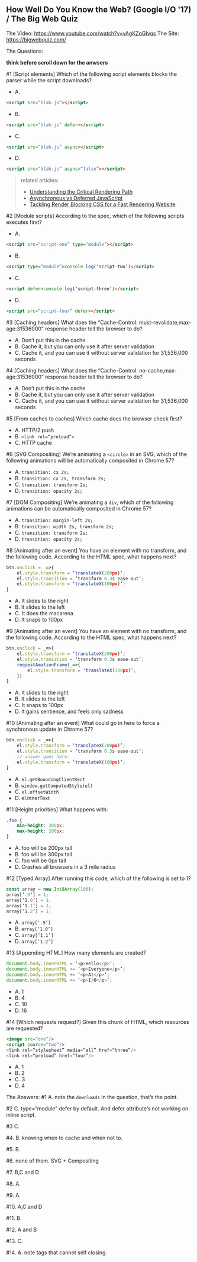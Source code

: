 ## How Well Do You Know the Web? (Google I/O '17) / The Big Web Quiz

The Video: https://www.youtube.com/watch?v=vAgKZoGIvqs
The Site: https://bigwebquiz.com/


The Questions:

**think before scroll down for the anwsers**

#1 [Script elements] Which of the following script elements blocks the parser while the script downloads?

- A.

```html
<script src=“blah.js”></script>
```

- B.

```html
<script src=“blah.js” defer></script>
```

- C.

```html
<script src=“blah.js” async></script>
```

- D.

```html
<script src=“blah.js” async=“false”></script>
```



> related articles:
> - [Understanding the Critical Rendering Path
](https://bitsofco.de/understanding-the-critical-rendering-path/)
> - [Asynchronous vs Deferred JavaScript
](https://bitsofco.de/async-vs-defer/)
> - [Tackling Render Blocking CSS for a Fast Rendering Website](https://www.sitepoint.com/critical-rendering-path-css-fast-loading-website/)


#2 [Module scripts] According to the spec, which of the following scripts executes first?

- A.

```html
<script src=“script-one” type=“module”></script>
```

- B.

```html
<script type=“module”>console.log(‘script-two’)</script>
```

- C.

```html
<script defer>console.log(‘script-three’)</script>
```

- D.

```html
<script src=“script-four” defer></script>
```

#3 [Caching headers] What does the “Cache-Control: must-revalidate,max-age:31536000” response header tell the browser to do?

- A. Don’t put this in the cache
- B. Cache it, but you can only use it after server validation
- C. Cache it, and you can use it without server validation for 31,536,000 seconds

#4 [Caching headers] What does the “Cache-Control: no-cache,max-age:31536000” response header tell the browser to do?

- A. Don’t put this in the cache
- B. Cache it, but you can only use it after server validation
- C. Cache it, and you can use it without server validation for 31,536,000 seconds

#5 [From caches to caches] Which cache does the browser check first?

- A. HTTP/2 push
- B. `<link rel=“preload”>`
- C. HTTP cache

#6 [SVG Compositing] We’re animating a `<circle>` in an SVG, which of the following animations will be automatically composited in Chrome 57?

- A. `transition: cx 2s;`
- B. `transition: cx 2s, transform 2s;`
- C. `transition: transform 2s;`
- D.  `transition: opacity 2s;`

#7 [DOM Compositing] We’re animating a `div`, which of the following animations can be automatically composited in Chrome 57?

- A. `transition: margin-left 2s;`
- B. `transition: width 2s, transform 2s;`
- C. `transition: transform 2s;`
- D.  `transition: opacity 2s;`

#8 [Animating after an event] You have an element with no transform, and the following code. According to the HTML spec, what happens next?

```js
btn.onclick = _=>{
	el.style.transform = ‘translateX(200px)’;
	el.style.transition = ‘transform 0.3s ease-out’;
	el.style.transform = ‘translateX(100px)’;
}
```

- A.  It slides to the right
- B.  It slides to the left
- C.  It does the macarena
- D.  It snaps to 100px

#9 [Animating after an event] You have an element with no transform, and the following code. According to the HTML spec, what happens next?

```js
btn.onclick = _=>{
	el.style.transform = ‘translateX(200px)’;
	el.style.transition = ‘transform 0.3s ease-out’;
	reqiestAmationFrame(_=>{
		el.style.transform = ‘translateX(100px)’;		
	})
}
```

- A.  It slides to the right
- B.  It slides to the left
- C.  It snaps to 100px
- D.  It gains sentience, and feels only sadness

#10 [Animating after an event] What could go in here to force a synchronous update in Chrome 57?

```js
btn.onclick = _=>{
	el.style.transform = ‘translateX(200px)’;
	el.style.transition = ‘transform 0.3s ease-out’;
	// answer goes here.
	el.style.transform = ‘translateX(100px)’;
}
```

- A.  `el.getBoundingClientRect`
- B.  `window.getComputedStyle(el)`
- C.  `el.offsetWidth`
- D.  el.innerText

#11 [Height priorities] What happens with:

```css
.foo {
	min-height: 300px;
	max-height: 200px;
}
```

- A. foo will be 200px tall
- B. foo will be 300px tall
- C. foo will be 0px tall
- D. Crashes all browsers in a 3 mile radius


#12 [Typed Array] After running this code, which of the following is set to 1?

```js
const array = new Int8Array(100);
array[‘.9’] = 1;
array[‘1.0’] = 1;
array[‘1.1’] = 1;
array[‘1.2’] = 1;
```

- A. `array[‘.9’]`
- B. `array[‘1.0’]`
- C. `array[‘1.1’]`
- D. `array[‘1.2’]`

#13 [Appending HTML] How many elements are created?

```js
document.body.innerHTML = ‘<p>Hello</p>’;
document.body.innerHTML += ‘<p>Everyone</p>’;
document.body.innerHTML += ‘<p>At</p>’;
document.body.innerHTML += ‘<p>I/O</p>’;
```

- A. 1
- B. 4
- C. 10
- D. 16

#14 [Which requests request?] Given this chunk of HTML, which resources are requested?

```html
<image src=“one”/>
<script source=“two”/>
<link rel=“stylesheet” media=“all” href=“three”/>
<link rel=“preload” href=“four”/>
```

- A. 1
- B. 2
- C. 3
- D. 4


The Answers:
#1 A. note the `downloads` in the question, that’s the point.

#2 C. type=“module” defer by default. And defer attribute’s not working on inline script.

#3 C.

#4. B. knowing when to cache and when not to.

#5. B.

#6.  none of them. SVG + Compositing

#7.  B,C and D

#8. A.

#9. A.

#10. A,C and D

#11. B.

#12. A and B

#13.  C.

#14. A. note tags that cannot self closing.